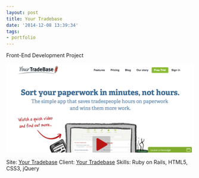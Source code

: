 ```yaml
---
layout: post
title: Your Tradebase
date: '2014-12-08 13:39:34'
tags:
- portfolio
---
```


Front-End Development Project

![Your Tradebase](/assets/img/2014/12/Screen-Shot-2014-12-08-at-13-38-37-1.png)

Site: [Your Tradebase](https://www.yourtradebase.com/)
Client: [Your Tradebase](https://www.yourtradebase.com/)
Skills: Ruby on Rails, HTML5, CSS3, jQuery